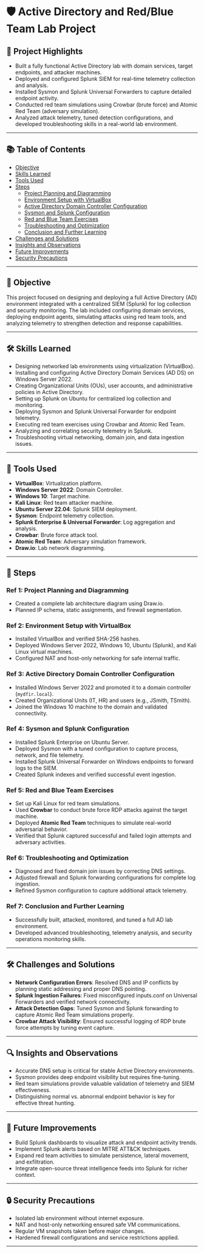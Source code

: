 # 🛡️ Active Directory and Red/Blue Team Lab Project

## 🚀 Project Highlights
- Built a fully functional Active Directory lab with domain services, target endpoints, and attacker machines.
- Deployed and configured Splunk SIEM for real-time telemetry collection and analysis.
- Installed Sysmon and Splunk Universal Forwarders to capture detailed endpoint activity.
- Conducted red team simulations using Crowbar (brute force) and Atomic Red Team (adversary simulation).
- Analyzed attack telemetry, tuned detection configurations, and developed troubleshooting skills in a real-world lab environment.

---

## 📚 Table of Contents
- [Objective](#objective)
- [Skills Learned](#skills-learned)
- [Tools Used](#tools-used)
- [Steps](#steps)
  - [Project Planning and Diagramming](#ref-1-project-planning-and-diagramming)
  - [Environment Setup with VirtualBox](#ref-2-environment-setup-with-virtualbox)
  - [Active Directory Domain Controller Configuration](#ref-3-active-directory-domain-controller-configuration)
  - [Sysmon and Splunk Configuration](#ref-4-sysmon-and-splunk-configuration)
  - [Red and Blue Team Exercises](#ref-5-red-and-blue-team-exercises)
  - [Troubleshooting and Optimization](#ref-6-troubleshooting-and-optimization)
  - [Conclusion and Further Learning](#ref-7-conclusion-and-further-learning)
- [Challenges and Solutions](#challenges-and-solutions)
- [Insights and Observations](#insights-and-observations)
- [Future Improvements](#future-improvements)
- [Security Precautions](#security-precautions)

---

## 🎯 Objective

This project focused on designing and deploying a full Active Directory (AD) environment integrated with a centralized SIEM (Splunk) for log collection and security monitoring. The lab included configuring domain services, deploying endpoint agents, simulating attacks using red team tools, and analyzing telemetry to strengthen detection and response capabilities.

---

## 🛠️ Skills Learned

- Designing networked lab environments using virtualization (VirtualBox).
- Installing and configuring Active Directory Domain Services (AD DS) on Windows Server 2022.
- Creating Organizational Units (OUs), user accounts, and administrative policies in Active Directory.
- Setting up Splunk on Ubuntu for centralized log collection and monitoring.
- Deploying Sysmon and Splunk Universal Forwarder for endpoint telemetry.
- Executing red team exercises using Crowbar and Atomic Red Team.
- Analyzing and correlating security telemetry in Splunk.
- Troubleshooting virtual networking, domain join, and data ingestion issues.

---

## 🧰 Tools Used

- **VirtualBox**: Virtualization platform.
- **Windows Server 2022**: Domain Controller.
- **Windows 10**: Target machine.
- **Kali Linux**: Red team attacker machine.
- **Ubuntu Server 22.04**: Splunk SIEM deployment.
- **Sysmon**: Endpoint telemetry collection.
- **Splunk Enterprise & Universal Forwarder**: Log aggregation and analysis.
- **Crowbar**: Brute force attack tool.
- **Atomic Red Team**: Adversary simulation framework.
- **Draw.io**: Lab network diagramming.

---

## 📝 Steps

### Ref 1: Project Planning and Diagramming
- Created a complete lab architecture diagram using Draw.io.
- Planned IP schema, static assignments, and firewall segmentation.

### Ref 2: Environment Setup with VirtualBox
- Installed VirtualBox and verified SHA-256 hashes.
- Deployed Windows Server 2022, Windows 10, Ubuntu (Splunk), and Kali Linux virtual machines.
- Configured NAT and host-only networking for safe internal traffic.

### Ref 3: Active Directory Domain Controller Configuration
- Installed Windows Server 2022 and promoted it to a domain controller (`mydfir.local`).
- Created Organizational Units (IT, HR) and users (e.g., JSmith, TSmith).
- Joined the Windows 10 machine to the domain and validated connectivity.

### Ref 4: Sysmon and Splunk Configuration
- Installed Splunk Enterprise on Ubuntu Server.
- Deployed Sysmon with a tuned configuration to capture process, network, and file telemetry.
- Installed Splunk Universal Forwarder on Windows endpoints to forward logs to the SIEM.
- Created Splunk indexes and verified successful event ingestion.

### Ref 5: Red and Blue Team Exercises
- Set up Kali Linux for red team simulations.
- Used **Crowbar** to conduct brute force RDP attacks against the target machine.
- Deployed **Atomic Red Team** techniques to simulate real-world adversarial behavior.
- Verified that Splunk captured successful and failed login attempts and adversary activities.

### Ref 6: Troubleshooting and Optimization
- Diagnosed and fixed domain join issues by correcting DNS settings.
- Adjusted firewall and Splunk forwarding configurations for complete log ingestion.
- Refined Sysmon configuration to capture additional attack telemetry.

### Ref 7: Conclusion and Further Learning
- Successfully built, attacked, monitored, and tuned a full AD lab environment.
- Developed advanced troubleshooting, telemetry analysis, and security operations monitoring skills.

---

## 🛠️ Challenges and Solutions

- **Network Configuration Errors**: Resolved DNS and IP conflicts by planning static addressing and proper DNS pointing.
- **Splunk Ingestion Failures**: Fixed misconfigured inputs.conf on Universal Forwarders and verified network connectivity.
- **Attack Detection Gaps**: Tuned Sysmon and Splunk forwarding to capture Atomic Red Team simulations properly.
- **Crowbar Attack Visibility**: Ensured successful logging of RDP brute force attempts by tuning event capture.

---

## 🔍 Insights and Observations

- Accurate DNS setup is critical for stable Active Directory environments.
- Sysmon provides deep endpoint visibility but requires fine-tuning.
- Red team simulations provide valuable validation of telemetry and SIEM effectiveness.
- Distinguishing normal vs. abnormal endpoint behavior is key for effective threat hunting.

---

## 🚀 Future Improvements

- Build Splunk dashboards to visualize attack and endpoint activity trends.
- Implement Splunk alerts based on MITRE ATT&CK techniques.
- Expand red team activities to simulate persistence, lateral movement, and exfiltration.
- Integrate open-source threat intelligence feeds into Splunk for richer context.

---

## 🔒 Security Precautions

- Isolated lab environment without internet exposure.
- NAT and host-only networking ensured safe VM communications.
- Regular VM snapshots taken before major changes.
- Hardened firewall configurations and service restrictions applied.

---



